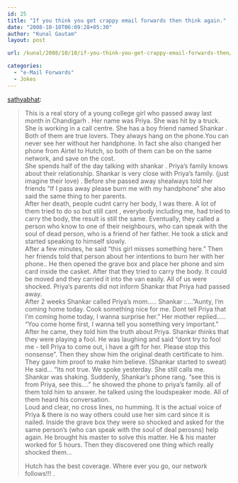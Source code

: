 ```yaml
---
id: 25
title: "If you think you get crappy email forwards then think again."
date: "2008-10-10T06:09:28+05:30"
author: "Kunal Gautam"
layout: post

url: /kunal/2008/10/10/if-you-think-you-get-crappy-email-forwards-then/

categories:
  - "e-Mail Forwards"
  - Jokes
---
```


[sathyabhat](http://sathyabhat.tumblr.com/post/53896620/if-you-think-you-get-crappy-email-forwards-then-think):

> This is a real story of a young college girl who passed away last month in Chandigarh . Her name was Priya. She was hit by a truck.  
>  She is working in a call centre. She has a boy friend named Shankar . Both of them are true lovers. They always hang on the phone.You can never see her without her handphone. In fact she also changed her phone from Airtel to Hutch, so both of them can be on the same network, and save on the cost.  
>  She spends half of the day talking with shankar . Priya’s family knows about their relationship. Shankar is very close with Priya’s family. (just imagine their love) . Before she passed away shealways told her friends “If I pass away please burn me with my handphone” she also said the same thing to her parents.  
>  After her death, people cudnt carry her body, I was there. A lot of them tried to do so but still cant , everybody including me, had tried to carry the body, the result is still the same. Eventually, they called a person who know to one of their neighbours, who can speak with the soul of dead person, who is a friend of her father. He took a stick and started speaking to himself slowly.  
>  After a few minutes, he said “this girl misses something here.” Then her friends told that person about her intentions to burn her with her phone.. He then opened the grave box and place her phone and sim card inside the casket. After that they tried to carry the body. It could be moved and they carried it into the van easily. All of us were shocked. Priya’s parents did not inform Shankar that Priya had passed away.  
>  After 2 weeks Shankar called Priya’s mom….. Shankar :….”Aunty, I’m coming home today. Cook something nice for me. Dont tell Priya that I’m coming home today, I wanna surprise her.” Her mother replied….. “You come home first, I wanna tell you something very important.” After he came, they told him the truth about Priya. Shankar thinks that they were playing a fool. He was laughing and said “dont try to fool me - tell Priya to come out, i have a gift for her. Please stop this nonsense”. Then they show him the original death certificate to him. They gave him proof to make him believe. (Shankar started to sweat) He said… “Its not true. We spoke yesterday. She still calls me. Shankar was shaking. Suddenly, Shankar’s phone rang. “see this is from Priya, see this….” he showed the phone to priya’s family. all of them told him to answer. he talked using the loudspeaker mode. All of them heard his conversation.  
>  Loud and clear, no cross lines, no humming. It is the actual voice of Priya &amp; there is no way others could use her sim card since it is nailed. Inside the grave box they were so shocked and asked for the same person’s (who can speak with the soul of deal perosns) help again. He brought his master to solve this matter. He &amp; his master worked for 5 hours. Then they discovered one thing which really shocked them…
>
> Hutch has the best coverage. Where ever you go, our network follows!!! .
